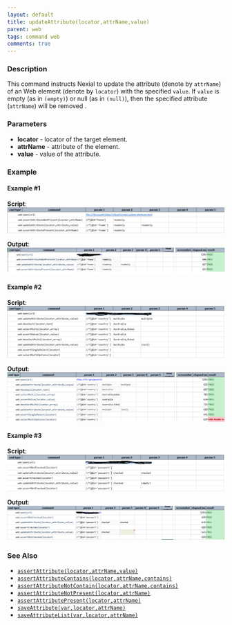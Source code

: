 ```yaml
---
layout: default
title: updateAttribute(locator,attrName,value)
parent: web
tags: command web
comments: true
---
```



### Description
This command instructs Nexial to update the attribute (denote by `attrName`) of an Web element (denote by `locator`) 
with the specified `value`. If `value` is empty (as in `(empty)`) or null (as in `(null)`), then the specified 
attribute (`attrName`) will be removed .


### Parameters
- **locator** - locator of the target element.
- **attrName** - attribute of the element.
- **value** - value of the attribute.


### Example
#### Example #1
**Script**:<br/>
![](image/updateAttribute1.png)

**Output**:<br/>
![](image/updateAttribute-output1.png)

#### Example #2
**Script**:<br/>
![](image/updateAttribute2.png)

**Output**:<br/>
![](image/updateAttribute-output2.png)

#### Example #3
**Script**:<br/>
![](image/updateAttribute3.png)

**Output**:<br/>
![](image/updateAttribute-output3.png)


### See Also
- [`assertAttribute(locator,attrName,value)`](assertAttribute(locator,attrName,value))
- [`assertAttributeContains(locator,attrName,contains)`](assertAttributeContains(locator,attrName,contains))
- [`assertAttributeNotContain(locator,attrName,contains)`](assertAttributeNotContain(locator,attrName,contains))
- [`assertAttributeNotPresent(locator,attrName)`](assertAttributeNotPresent(locator,attrName))
- [`assertAttributePresent(locator,attrName)`](assertAttributePresent(locator,attrName))
- [`saveAttribute(var,locator,attrName)`](saveAttribute(var,locator,attrName))
- [`saveAttributeList(var,locator,attrName)`](saveAttributeList(var,locator,attrName))
